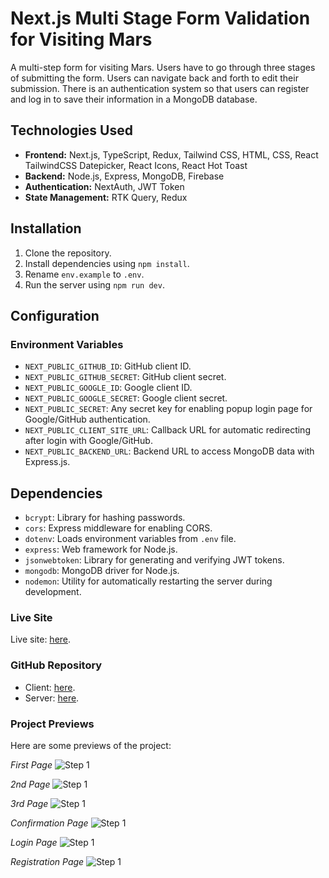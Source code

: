 # Next.js Multi Stage Form Validation for Visiting Mars

A multi-step form for visiting Mars. Users have to go through three stages of submitting the form. Users can navigate back and forth to edit their submission. There is an authentication system so that users can register and log in to save their information in a MongoDB database.

## Technologies Used

- **Frontend:** Next.js, TypeScript, Redux, Tailwind CSS, HTML, CSS, React TailwindCSS Datepicker, React Icons, React Hot Toast  
- **Backend:** Node.js, Express, MongoDB, Firebase
- **Authentication:** NextAuth, JWT Token 
- **State Management:** RTK Query, Redux

## Installation

1. Clone the repository.
2. Install dependencies using `npm install`.
3. Rename `env.example` to `.env`.
4. Run the server using `npm run dev`.

## Configuration

### Environment Variables

- `NEXT_PUBLIC_GITHUB_ID`: GitHub client ID.
- `NEXT_PUBLIC_GITHUB_SECRET`: GitHub client secret.
- `NEXT_PUBLIC_GOOGLE_ID`: Google client ID.
- `NEXT_PUBLIC_GOOGLE_SECRET`: Google client secret.
- `NEXT_PUBLIC_SECRET`: Any secret key for enabling popup login page for Google/GitHub authentication.
- `NEXT_PUBLIC_CLIENT_SITE_URL`: Callback URL for automatic redirecting after login with Google/GitHub.
- `NEXT_PUBLIC_BACKEND_URL`: Backend URL to access MongoDB data with Express.js.

## Dependencies

- `bcrypt`: Library for hashing passwords.
- `cors`: Express middleware for enabling CORS.
- `dotenv`: Loads environment variables from `.env` file.
- `express`: Web framework for Node.js.
- `jsonwebtoken`: Library for generating and verifying JWT tokens.
- `mongodb`: MongoDB driver for Node.js.
- `nodemon`: Utility for automatically restarting the server during development.

### Live Site

Live site: [here](https://multi-stage-form-for-mars-visit-application.vercel.app/).

### GitHub Repository

- Client: [here](https://github.com/rasel-gannicus/Multi-stage-form-for-visiting-Mars-application).
- Server: [here](https://github.com/rasel-gannicus/Server-for-multi-stage-form-visiting-mars).

### Project Previews

Here are some previews of the project:

*First Page*
![Step 1](https://i.ibb.co/sC03wTL/Xnapper-2024-08-02-13-08-55.png)


*2nd Page*
![Step 1](https://i.ibb.co/w63ZxPq/Xnapper-2024-08-02-13-11-07.png)

*3rd Page*
![Step 1](https://i.ibb.co/K7K6gCz/Xnapper-2024-08-02-13-12-34.png)

*Confirmation Page*
![Step 1](https://i.ibb.co/9Hsh6N9/Xnapper-2024-08-02-13-13-08.png)


*Login Page*
![Step 1](https://i.ibb.co/zNJTkRg/Xnapper-2024-08-02-13-13-31.png)

*Registration Page*
![Step 1](https://i.ibb.co/hcR88Z6/Xnapper-2024-08-02-13-13-52.png)
